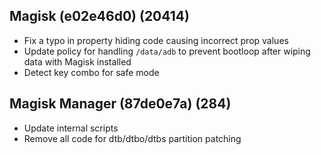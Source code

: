 ## Magisk (e02e46d0) (20414)
- Fix a typo in property hiding code causing incorrect prop values
- Update policy for handling `/data/adb` to prevent bootloop after wiping data with Magisk installed
- Detect key combo for safe mode

## Magisk Manager (87de0e7a) (284)
- Update internal scripts
- Remove all code for dtb/dtbo/dtbs partition patching

